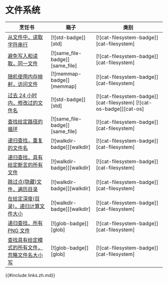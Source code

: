 # 文件系统

| 烹饪书                                                     | 箱子                            | 类别                                                                |
| ---------------------------------------------------------- | ------------------------------- | ------------------------------------------------------------------- |
| [从文件中，读取字符串行][ex-std-read-lines]                  | [![std-badge]][std]             | [![cat-filesystem-badge]][cat-filesystem]                           |
| [避免写入和读取，同一文件][ex-avoid-read-write]              | [![same_file-badge]][same_file] | [![cat-filesystem-badge]][cat-filesystem]                           |
| [随机使用内存映射，访问文件][ex-random-file-access]          | [![memmap-badge]][memmap]       | [![cat-filesystem-badge]][cat-filesystem]                           |
| [过去 24 小时内，修改过的文件名][ex-file-24-hours-modified]  | [![std-badge]][std]             | [![cat-filesystem-badge]][cat-filesystem] [![cat-os-badge]][cat-os] |
| [查找给定路径的循环][ex-find-file-loops]                   | [![same_file-badge]][same_file] | [![cat-filesystem-badge]][cat-filesystem]                           |
| [递归查找，重复的文件名][ex-dedup-filenames]                 | [![walkdir-badge]][walkdir]     | [![cat-filesystem-badge]][cat-filesystem]                           |
| [递归查找，具有给定断言的所有文件][ex-file-predicate]        | [![walkdir-badge]][walkdir]     | [![cat-filesystem-badge]][cat-filesystem]                           |
| [跳过点(隐藏)文件，遍历目录][ex-file-skip-dot]                   | [![walkdir-badge]][walkdir]     | [![cat-filesystem-badge]][cat-filesystem]                           |
| [在给定深度(目录)，递归计算文件大小][ex-file-sizes]                | [![walkdir-badge]][walkdir]     | [![cat-filesystem-badge]][cat-filesystem]                           |
| [递归查找，所有 PNG 文件][ex-glob-recursive]                 | [![glob-badge]][glob]           | [![cat-filesystem-badge]][cat-filesystem]                           |
| [查找具有给定模式的所有文件，忽略文件名大小写][ex-glob-with] | [![glob-badge]][glob]           | [![cat-filesystem-badge]][cat-filesystem]                           |

[ex-std-read-lines]: file/read-write.zh.html#read-lines-of-strings-from-a-file
[ex-avoid-read-write]: file/read-write.zh.html#avoid-writing-and-reading-from-a-same-file
[ex-random-file-access]: file/read-write.zh.html#access-a-file-randomly-using-a-memory-map
[ex-file-24-hours-modified]: file/dir.zh.html#file-names-that-have-been-modified-in-the-last-24-hours
[ex-find-file-loops]: file/dir.zh.html#find-loops-for-a-given-path
[ex-dedup-filenames]: file/dir.zh.html#recursively-find-duplicate-file-names
[ex-file-predicate]: file/dir.zh.html#recursively-find-all-files-with-given-predicate
[ex-file-skip-dot]: file/dir.zh.html#traverse-directories-while-skipping-dotfiles
[ex-file-sizes]: file/dir.zh.html#recursively-calculate-file-sizes-at-given-depth
[ex-glob-recursive]: file/dir.zh.html#find-all-png-files-recursively
[ex-glob-with]: file/dir.zh.html#find-all-files-with-given-pattern-ignoring-filename-case

{{#include links.zh.md}}
